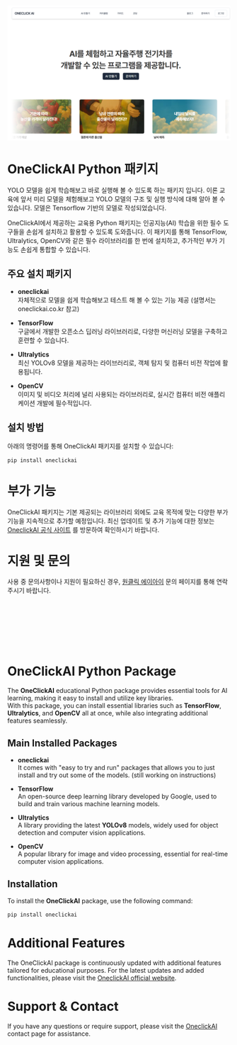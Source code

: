![Main image](./public/main.png)


# OneClickAI Python 패키지
YOLO 모델을 쉽게 학습해보고 바로 실행해 볼 수 있도록 하는 패키지 입니다. 
이론 교육에 앞서 미리 모델을 체험해보고 YOLO 모델의 구조 및 실행 방식에 대해 알아 볼 수 있습니다. 모델은 Tensorflow 기반의 모델로 작성되었습니다.

OneClickAI에서 제공하는 교육용 Python 패키지는 인공지능(AI) 학습을 위한 필수 도구들을 손쉽게 설치하고 활용할 수 있도록 도와줍니다. 이 패키지를 통해 TensorFlow, Ultralytics, OpenCV와 같은 필수 라이브러리를 한 번에 설치하고, 추가적인 부가 기능도 손쉽게 통합할 수 있습니다.

## 주요 설치 패키지
- **oneclickai**  
  자체적으로 모델을 쉽게 학습해보고 테스트 해 볼 수 있는 기능 제공 (설명서는 oneclickai.co.kr 참고)

- **TensorFlow**  
  구글에서 개발한 오픈소스 딥러닝 라이브러리로, 다양한 머신러닝 모델을 구축하고 훈련할 수 있습니다.

- **Ultralytics**  
  최신 YOLOv8 모델을 제공하는 라이브러리로, 객체 탐지 및 컴퓨터 비전 작업에 활용됩니다.

- **OpenCV**  
  이미지 및 비디오 처리에 널리 사용되는 라이브러리로, 실시간 컴퓨터 비전 애플리케이션 개발에 필수적입니다.

## 설치 방법

아래의 명령어를 통해 OneClickAI 패키지를 설치할 수 있습니다:

```bash
pip install oneclickai
```



# 부가 기능
OneClickAI 패키지는 기본 제공되는 라이브러리 외에도 교육 목적에 맞는 다양한 부가 기능을 지속적으로 추가할 예정입니다.
최신 업데이트 및 추가 기능에 대한 정보는 [OneclickAI 공식 사이트](http://www.oneclickai.co.kr) 를 방문하여 확인하시기 바랍니다.

# 지원 및 문의
사용 중 문의사항이나 지원이 필요하신 경우, [원클릭 에이아이](http://www.oneclickai.co.kr) 문의 페이지를 통해 연락주시기 바랍니다.


<br/><br/><br/><br/><br/><br/>

# OneClickAI Python Package

The **OneClickAI** educational Python package provides essential tools for AI learning, making it easy to install and utilize key libraries.  
With this package, you can install essential libraries such as **TensorFlow**, **Ultralytics**, and **OpenCV** all at once, while also integrating additional features seamlessly.

## Main Installed Packages
- **oneclickai**  
  It comes with "easy to try and run" packages that allows you to just install and try out some of the models. (still working on instructions) 

- **TensorFlow**  
  An open-source deep learning library developed by Google, used to build and train various machine learning models.

- **Ultralytics**  
  A library providing the latest **YOLOv8** models, widely used for object detection and computer vision applications.

- **OpenCV**  
  A popular library for image and video processing, essential for real-time computer vision applications.

## Installation

To install the **OneClickAI** package, use the following command:

```bash
pip install oneclickai
```

# Additional Features
The OneClickAI package is continuously updated with additional features tailored for educational purposes.
For the latest updates and added functionalities, please visit the [OneclickAI official website](http://www.oneclickai.co.kr).

# Support & Contact
If you have any questions or require support, please visit the [OneclickAI](http://www.oneclickai.co.kr) contact page for assistance.